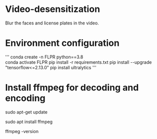 # Video-desensitization
Blur the faces and license plates in the video.

# Environment configuration
'''
conda create -n FLPR python==3.8\
conda activate FLPR
pip install -r requirements.txt
pip install --upgrade "tensorflow<=2.13.0"
pip install ultralytics
'''
# Install ffmpeg for decoding and encoding
sudo apt-get update

sudo apt install ffmpeg

ffmpeg -version

